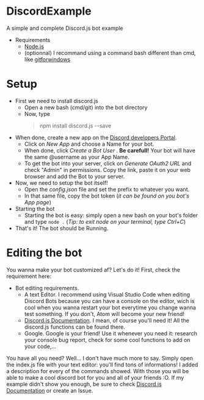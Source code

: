 # DiscordExample
A simple and complete Discord.js bot example

* Requirements
  * [Node.js](https://nodejs.org/)
  * (optionnal) I recommand using a command bash different than cmd, like [gitforwindows](https://gitforwindows.org/)

# Setup
* First we need to install discord.js
  * Open a new bash (cmd/git) into the bot directory
  * Now, type
    >npm install discord.js --save
* When done, create a new app on the [Discord developers Portal](https://discordapp.com/developers/applications/me/). 
  * Click on *New App* and choose a Name for your bot.
  * When done, click *Create a Bot User* . **Be carefull!** Your bot will have the same @username as your App Name.
  * To get the bot into your server, click on *Generate OAuth2 URL* and check "Admin" in permissions. Copy the link, paste it on your web browser and add the Bot to your server.
* Now, we need to setup the bot itself!
  * Open the *config.json* file and set the prefix to whatever you want.
  * In that same file, copy the bot token (*it can be found on you bot's App page*)
* Starting the bot
  * Starting the bot is easy: simply open a new bash on your bot's folder and type `node .` (*Tip: to exit node on your terminal, type Ctrl+C*)
* That's it! The bot should be Running.


# Editing the bot
You wanna make your bot customized af? Let's do it! First, check the requirement here:
* Bot editing requirements.
  * A text Editor. I recommend using Visual Studio Code when editing Discord Bots because you can have a console on the editor, wich is cool when you wanna restart your bot everytime you change wanna test something. If you don't, Atom will become your new friend!
  * [Discord.js Documentation](https://discord.js.org/#/docs/main/stable/general/welcome). I mean, of course you'll need it! All the discord.js functions can be found there.
  * Google. Google is your friend! Use it whenever you need it: research your console bug report, check for some cool functions to add on your code,...

You have all you need? Well... I don't have much more to say.
Simply open the index.js file with your text editor: you'll find tons of informations! I added a description for every of the commands showed. With those you will be able to make a cool discord bot for you and all of your friends :O.
If my example didn't show you enough, be sure to check [Discord.js Documentation](https://discord.js.org/#/docs/main/stable/general/welcome) or create an Issue.